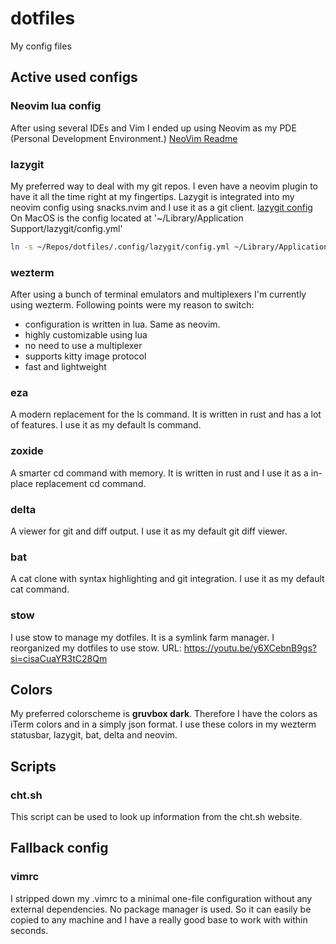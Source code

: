 # dotfiles
My config files

## Active used configs

### Neovim lua config
After using several IDEs and Vim I ended up using Neovim as my PDE (Personal Development Environment.)
[NeoVim Readme](/.config/nvim/README.md)

### lazygit
My preferred way to deal with my git repos. I even have a neovim plugin to have it all the time right at my
fingertips.
Lazygit is integrated into my neovim config using snacks.nvim and I use it as a git client.
[lazygit config](./config/lazygit/config.yml)
On MacOS is the config located at '~/Library/Application Support/lazygit/config.yml'

```bash
ln -s ~/Repos/dotfiles/.config/lazygit/config.yml ~/Library/Application Support/lazygit/config.yml
```

### wezterm
After using a bunch of terminal emulators and multiplexers I'm currently using wezterm.
Following points were my reason to switch:
 - configuration is written in lua. Same as neovim.
 - highly customizable using lua
 - no need to use a multiplexer
 - supports kitty image protocol
 - fast and lightweight

### eza
A modern replacement for the ls command. It is written in rust and has a lot of features.
I use it as my default ls command. 

### zoxide
A smarter cd command with memory. It is written in rust and I use it as a in-place replacement cd command.

### delta
A viewer for git and diff output. I use it as my default git diff viewer.

### bat
A cat clone with syntax highlighting and git integration. I use it as my default cat command.

### stow
I use stow to manage my dotfiles. It is a symlink farm manager. I reorganized my dotfiles to use stow.
URL: https://youtu.be/y6XCebnB9gs?si=cisaCuaYR3tC28Qm

## Colors

My preferred colorscheme is **gruvbox dark**. Therefore I have the colors as iTerm colors and in a simply json format.
I use these colors in my wezterm statusbar, lazygit, bat, delta and neovim.

## Scripts

### cht.sh

This script can be used to look up information from the cht.sh website.

## Fallback config

### vimrc
I stripped down my .vimrc to a minimal one-file configuration without any external
dependencies. No package manager is used. So it can easily be copied to any
machine and I have a really good base to work with within seconds.

